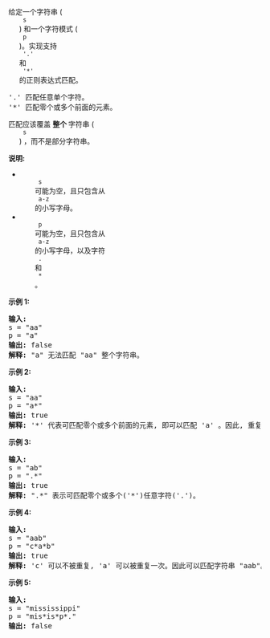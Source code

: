 <html>
 <body>
  <p>
   给定一个字符串 (
   <code>
    s
   </code>
   ) 和一个字符模式 (
   <code>
    p
   </code>
   )。实现支持
   <code>
    '.'
   </code>
   和
   <code>
    '*'
   </code>
   的正则表达式匹配。
  </p>
  <pre>'.' 匹配任意单个字符。
'*' 匹配零个或多个前面的元素。
</pre>
  <p>
   匹配应该覆盖
   <strong>
    整个
   </strong>
   字符串 (
   <code>
    s
   </code>
   ) ，而不是部分字符串。
  </p>
  <p>
   <strong>
    说明:
   </strong>
  </p>
  <ul>
   <li>
    <code>
     s
    </code>
    可能为空，且只包含从
    <code>
     a-z
    </code>
    的小写字母。
   </li>
   <li>
    <code>
     p
    </code>
    可能为空，且只包含从
    <code>
     a-z
    </code>
    的小写字母，以及字符
    <code>
     .
    </code>
    和
    <code>
     *
    </code>
    。
   </li>
  </ul>
  <p>
   <strong>
    示例 1:
   </strong>
  </p>
  <pre><strong>输入:</strong>
s = "aa"
p = "a"
<strong>输出:</strong> false
<strong>解释:</strong> "a" 无法匹配 "aa" 整个字符串。
</pre>
  <p>
   <strong>
    示例 2:
   </strong>
  </p>
  <pre><strong>输入:</strong>
s = "aa"
p = "a*"
<strong>输出:</strong> true
<strong>解释:</strong> '*' 代表可匹配零个或多个前面的元素, 即可以匹配 'a' 。因此, 重复 'a' 一次, 字符串可变为 "aa"。
</pre>
  <p>
   <strong>
    示例 3:
   </strong>
  </p>
  <pre><strong>输入:</strong>
s = "ab"
p = ".*"
<strong>输出:</strong> true
<strong>解释:</strong> ".*" 表示可匹配零个或多个('*')任意字符('.')。
</pre>
  <p>
   <strong>
    示例 4:
   </strong>
  </p>
  <pre><strong>输入:</strong>
s = "aab"
p = "c*a*b"
<strong>输出:</strong> true
<strong>解释:</strong> 'c' 可以不被重复, 'a' 可以被重复一次。因此可以匹配字符串 "aab"。
</pre>
  <p>
   <strong>
    示例 5:
   </strong>
  </p>
  <pre><strong>输入:</strong>
s = "mississippi"
p = "mis*is*p*."
<strong>输出:</strong> false</pre>
 </body>
</html>